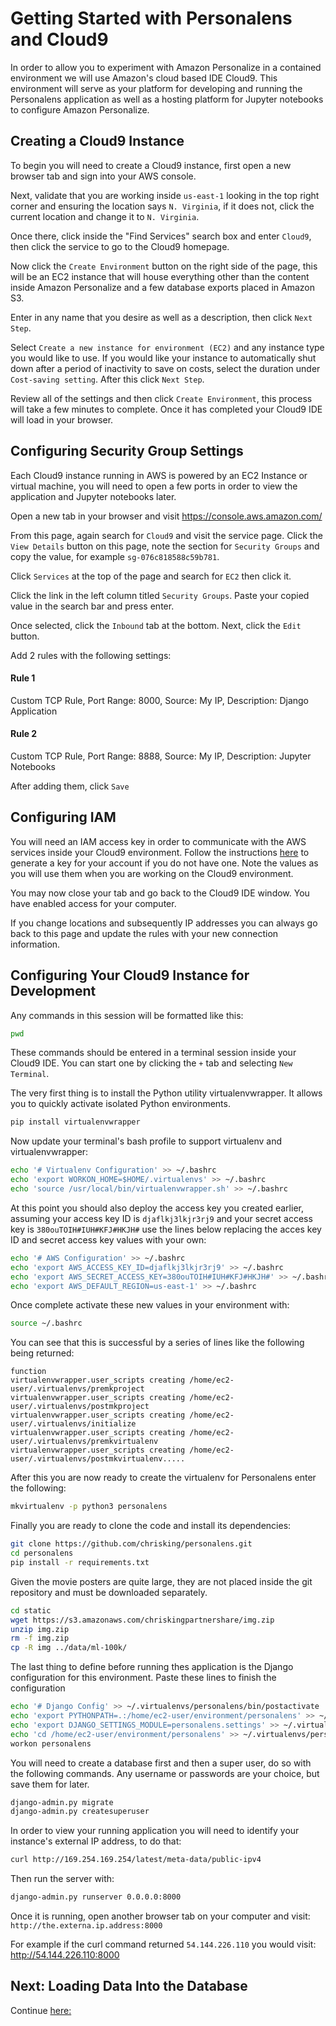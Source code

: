 # Getting Started with Personalens and Cloud9

In order to allow you to experiment with Amazon Personalize in a contained
environment we will use Amazon's cloud based IDE Cloud9. This environment
will serve as your platform for developing and running the Personalens application
as well as a hosting platform for Jupyter notebooks to configure Amazon Personalize.

## Creating a Cloud9 Instance

To begin you will need to create a Cloud9 instance, first open a new browser tab and sign
into your AWS console. 

Next, validate that you are working inside `us-east-1` looking in the top right corner and ensuring the location says
`N. Virginia`, if it does not, click the current location and change it to `N. Virginia`.

Once there, click inside the "Find Services" search box and enter `Cloud9`, then click the service to go to the Cloud9 homepage.

Now click the `Create Environment` button on the right side of the page, this will be an EC2 instance that will house everything other than the content
inside Amazon Personalize and a few database exports placed in Amazon S3.

Enter in any name that you desire as well as a description, then click `Next Step`.

Select `Create a new instance for environment (EC2)` and any instance type you would like to use. If you would like your instance to automatically shut down after a period of 
inactivity to save on costs, select the duration under `Cost-saving setting`. After this click `Next Step`.

Review all of the settings and then click `Create Environment`, this process will take a few minutes to complete. Once it has completed your Cloud9 IDE will load in your browser.

## Configuring Security Group Settings

Each Cloud9 instance running in AWS is powered by an EC2 Instance or virtual machine, you will need to open a few ports in order to view the application
and Jupyter notebooks later.

Open a new tab in your browser and visit https://console.aws.amazon.com/

From this page, again search for `Cloud9` and visit the service page. Click the `View Details` button on this page, note the section for `Security Groups` and
copy the value, for example `sg-076c818588c59b781`.

Click `Services` at the top of the page and search for `EC2` then click it. 

Click the link in the left column titled `Security Groups`. Paste your copied value in the search bar and press enter.

Once selected, click the `Inbound` tab at the bottom. Next, click the `Edit` button.

Add 2 rules with the following settings:

#### Rule 1

Custom TCP Rule, Port Range: 8000, Source: My IP, Description: Django Application

#### Rule 2

Custom TCP Rule, Port Range: 8888, Source: My IP, Description: Jupyter Notebooks

After adding them, click `Save`


## Configuring IAM

You will need an IAM access key in order to communicate with the AWS services inside your Cloud9 environment. Follow the instructions [here](https://docs.aws.amazon.com/IAM/latest/UserGuide/id_credentials_access-keys.html#Using_CreateAccessKey)
 to generate a key for your account if you do not have one. Note the values as you will use them when you are working on the Cloud9 environment.

You may now close your tab and go back to the Cloud9 IDE window. You have enabled access for your computer. 

If you change locations and subsequently IP addresses you can always go back to this page and update the rules with your new
connection information.


## Configuring Your Cloud9 Instance for Development

Any commands in this session will be formatted like this:

```bash
pwd
```

These commands should be entered in a terminal session inside your Cloud9 IDE. You can start one by clicking the `+` tab and selecting `New Terminal`.

The very first thing is to install the Python utility virtualenvwrapper. It allows you to quickly activate isolated Python environments.

```bash
pip install virtualenvwrapper
```

Now update your terminal's bash profile to support virtualenv and virtualenvwrapper:

```bash
echo '# Virtualenv Configuration' >> ~/.bashrc
echo 'export WORKON_HOME=$HOME/.virtualenvs' >> ~/.bashrc
echo 'source /usr/local/bin/virtualenvwrapper.sh' >> ~/.bashrc
```

At this point you should also deploy the access key you created earlier, assuming your access key ID is `djaflkj3lkjr3rj9` and your secret access key is `380ouTOIH#IUH#KFJ#HKJH#` use the lines
below replacing the acces key ID and secret access key values with your own:

```bash
echo '# AWS Configuration' >> ~/.bashrc
echo 'export AWS_ACCESS_KEY_ID=djaflkj3lkjr3rj9' >> ~/.bashrc
echo 'export AWS_SECRET_ACCESS_KEY=380ouTOIH#IUH#KFJ#HKJH#' >> ~/.bashrc
echo 'export AWS_DEFAULT_REGION=us-east-1' >> ~/.bashrc
```

Once complete activate these new values in your environment with:

```bash
source ~/.bashrc
```

You can see that this is successful by a series of lines like the following being returned:

```
function
virtualenvwrapper.user_scripts creating /home/ec2-user/.virtualenvs/premkproject
virtualenvwrapper.user_scripts creating /home/ec2-user/.virtualenvs/postmkproject
virtualenvwrapper.user_scripts creating /home/ec2-user/.virtualenvs/initialize
virtualenvwrapper.user_scripts creating /home/ec2-user/.virtualenvs/premkvirtualenv
virtualenvwrapper.user_scripts creating /home/ec2-user/.virtualenvs/postmkvirtualenv.....
```

After this you are now ready to create the virtualenv for Personalens enter the following:

```bash
mkvirtualenv -p python3 personalens
```

Finally you are ready to clone the code and install its dependencies:

```bash
git clone https://github.com/chrisking/personalens.git
cd personalens
pip install -r requirements.txt
```

Given the movie posters are quite large, they are not placed inside the git repository and must be downloaded separately.

```bash
cd static
wget https://s3.amazonaws.com/chriskingpartnershare/img.zip
unzip img.zip
rm -f img.zip
cp -R img ../data/ml-100k/ 
```

The last thing to define before running thes application is the Django configuration for this environment. Paste these lines to finish the configuration


```bash
echo '# Django Config' >> ~/.virtualenvs/personalens/bin/postactivate
echo 'export PYTHONPATH=.:/home/ec2-user/environment/personalens' >> ~/.virtualenvs/personalens/bin/postactivate
echo 'export DJANGO_SETTINGS_MODULE=personalens.settings' >> ~/.virtualenvs/personalens/bin/postactivate
echo 'cd /home/ec2-user/environment/personalens' >> ~/.virtualenvs/personalens/bin/postactivate
workon personalens
```

You will need to create a database first and then a super user, do so with the following commands. Any username or passwords are your choice, but save them for later.

```bash
django-admin.py migrate
django-admin.py createsuperuser
```


In order to view your running application you will need to identify your instance's external IP address, to do that:

```bash
curl http://169.254.169.254/latest/meta-data/public-ipv4
```

Then run the server with:

```bash
django-admin.py runserver 0.0.0.0:8000
```

Once it is running, open another browser tab on your computer and visit: `http://the.externa.ip.address:8000`

For example if the curl command returned `54.144.226.110` you would visit: http://54.144.226.110:8000

## Next: Loading Data Into the Database

Continue [here:](LoadingDataIntotheDatabase.md)


